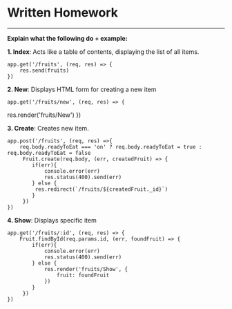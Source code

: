 # Written Homework
***




**Explain what the following do + example:**


**1. Index**: Acts like a table of contents, displaying the list of all items. 
    
    app.get('/fruits', (req, res) => {
        res.send(fruits)
    })

**2. New**: Displays HTML form for creating a new item

    app.get('/fruits/new', (req, res) => {
  res.render('fruits/New')
})

**3. Create**: Creates new item.

    app.post('/fruits', (req, res) =>{
        req.body.readyToEat === 'on' ? req.body.readyToEat = true : req.body.readyToEat = false
         Fruit.create(req.body, (err, createdFruit) => {
            if(err){
                console.error(err)
                res.status(400).send(err)
            } else {
             res.redirect(`/fruits/${createdFruit._id}`)
            }
         })
    })

**4. Show**: Displays specific item

    app.get('/fruits/:id', (req, res) => {
        Fruit.findById(req.params.id, (err, foundFruit) => {
            if(err){
                console.error(err)
                res.status(400).send(err)
            } else {
                res.render('fruits/Show', {
                    fruit: foundFruit
                })
            }
         })
    })